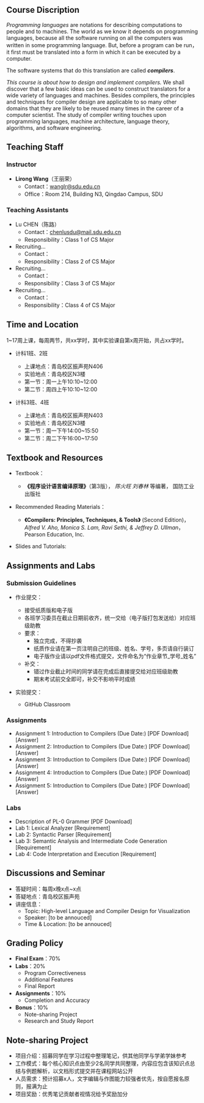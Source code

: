## Course Discription

*Programming languages* are notations for describing computations to people and to machines. The world as we know it depends on programming languages, because all the software running on all the computers was written in some programming language. But, before a program can be run，it first must be translated into a form in which it can be executed by a computer.

The software systems that do this translation are called ***compilers***.

*This course is about how to design and implement compilers.* We shall discover that a few basic ideas can be used to construct translators for a wide variety of languages and machines. Besides compilers, the principles and techniques for compiler design are applicable to so many other domains that they are likely to be reused many times in the career of a computer scientist. The study of compiler writing touches upon programming languages, machine architecture, language theory, algorithms, and software engineering.



## Teaching Staff

### Instructor

+ **Lirong Wang**（王丽荣）
  + Contact：wanglr@sdu.edu.cn
  + Office：Room 214, Building N3, Qingdao Campus, SDU


### Teaching Assistants

+ Lu CHEN（陈路）
	+ Contact：chenlusdu@mail.sdu.edu.cn
	+ Responsibility：Class 1 of CS Major
+ Recruiting...
	+ Contact：
	+ Responsibility：Class 2 of CS Major
+ Recruiting...
	+ Contact：
	+ Responsibility：Class 3 of CS Major
+ Recruiting...
	+ Contact：
	+ Responsibility：Class 4 of CS Major


## Time and Location

1~17周上课，每周两节，共xx学时，其中实验课自第x周开始，共占xx学时。

+ 计科1班、2班
  + 上课地点：青岛校区振声苑N406
  + 实验地点：青岛校区N3楼
  + 第一节：周一上午10:10~12:00
  + 第二节：周四上午10:10~12:00

+ 计科3班、4班
  + 上课地点：青岛校区振声苑N403
  + 实验地点：青岛校区N3楼
  + 第一节：周一下午14:00~15:50
  + 第二节：周二下午16:00~17:50

## Textbook and Resources

+ Textbook：
	+ **《程序设计语言编译原理》**（第3版）， *陈火旺 刘春林* 等编著， 国防工业出版社

+ Recommended Reading Materials：
	+ **《Compilers: Principles, Techniques, & Tools》**  (Second Edition)， *Alfred V. Aho, Monica S. Lam, Ravi Sethi, & Jeffrey D. Ullman*，Pearson Education, Inc.

+ Slides and Tutorials:

## Assignments and Labs

### Submission Guidelines

+ 作业提交：
  + 接受纸质版和电子版
  + 各班学习委员在截止日期前收齐，统一交给（电子版打包发送给）对应班级助教
  + 要求：
  	+ 独立完成，不得抄袭
  	+ 纸质作业请在第一页注明自己的班级、姓名、学号，多页请自行装订
  	+ 电子版作业请以pdf文件格式提交，文件命名为“作业章节_学号_姓名”
  + 补交：
  	+ 错过作业截止时间的同学请在完成后直接提交给对应班级助教
  	+ 期末考试前交全即可，补交不影响平时成绩

+ 实验提交：
  + GitHub Classroom

### Assignments

+ Assignment 1: Introduction to Compilers (Due Date:) [PDF Download] [Answer]
+ Assignment 2: Introduction to Compilers (Due Date:) [PDF Download] [Answer]
+ Assignment 3: Introduction to Compilers (Due Date:) [PDF Download] [Answer]
+ Assignment 4: Introduction to Compilers (Due Date:) [PDF Download] [Answer]
+ Assignment 5: Introduction to Compilers (Due Date:) [PDF Download] [Answer]

### Labs

+ Description of PL-0 Grammer [PDF Download]
+ Lab 1: Lexical Analyzer [Requirement]
+ Lab 2: Syntactic Parser [Requirement]
+ Lab 3: Semantic Analysis and Intermediate Code Generation [Requirement]
+ Lab 4: Code Interpretation and Execution [Requirement]



## Discussions and Seminar

+ 答疑时间：每周x晚x点~x点
+ 答疑地点：青岛校区振声苑
+ 讲座信息：
	+ Topic: High-level Language and Compiler Design for Visualization
	+ Speaker: [to be annouced]
	+ Time & Location: [to be annouced]


## Grading Policy

+ **Final Exam**：70%
+ **Labs**：20%
	+ Program Correctiveness
	+ Additional Features
	+ Final Report
+ **Assignments**：10%
	+ Completion and Accuracy
+ **Bonus**：10%
	+ Note-sharing Project
	+ Research and Study Report


## Note-sharing Project

+ 项目介绍：招募同学在学习过程中整理笔记，供其他同学与学弟学妹参考
+ 工作模式：每个核心知识点由至少2名同学共同整理，内容应包含该知识点总结与例题解析，以文档形式提交并在课程网站公开
+ 人员需求：预计招募x人，文字编辑与作图能力较强者优先，按自愿报名原则，报满为止
+ 项目奖励：优秀笔记贡献者视情况给予奖励加分
